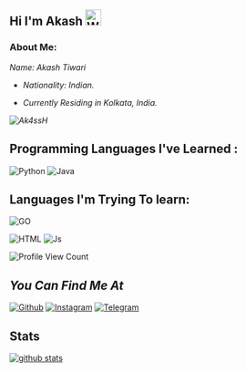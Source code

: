 ## Hi I'm Akash <img src="https://user-images.githubusercontent.com/1303154/88677602-1635ba80-d120-11ea-84d8-d263ba5fc3c0.gif" width="28px" alt="Whats Up">

### About Me:

<i>
  Name: Akash Tiwari
  
  - Nationality: Indian.
  

  - Currently Residing in Kolkata, India.
  
  ![ Ak4ssH ](https://github-readme-stats.vercel.app/api/top-langs/?username=Ak4ssH&theme=blue-green)
  

 </i> 
 
 ## Programming Languages I've Learned :

![Python](https://img.shields.io/badge/Python-3776AB?style=for-the-badge&logo=python&logoColor=white)
![Java](https://img.shields.io/badge/Java-000000?style=for-the-badge&logo=java&logoColor=white)

## Languages I'm Trying To learn:

![GO](https://img.shields.io/badge/go-%2300ADD8.svg?style=for-the-badge&logo=go&logoColor=white)

![HTML](https://img.shields.io/badge/HTML5-f34F26?style=for-the-badge&logo=html5&logoColor=white)
![Js](https://img.shields.io/badge/JavaScript-323330?style=for-the-badge&logo=javascript&logoColor=F7DF1E)

![Profile View Count](https://komarev.com/ghpvc/?username=Ak4ssH)

## <i>You Can Find Me At</i>

[![Github](https://img.shields.io/badge/-Github-181717?style=for-the-badge&logo=Github&logoColor=white)](https://github.com/Ak4ssH)
[![Instagram](https://img.shields.io/badge/Instagram-E44dsada5F?style=for-the-badge&logo=instagram&logoColor=white)](https://www.instagram.com/ak4sh.arc)
[![Telegram](https://img.shields.io/badge/Telegram-2CA5E0?style=for-the-badge&logo=telegram&logoColor=white)](https://t.me/TheVenomXD)

## Stats

[![github stats](https://github-readme-stats.vercel.app/api?username=Unknown-san&show_icons=true&theme=radical)](https://github.com/Ak4ssH)



